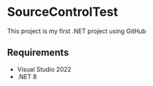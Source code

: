 # SourceControlTest
This project is my first .NET project using GitHub

## Requirements
- Visual Studio 2022
- .NET 8
